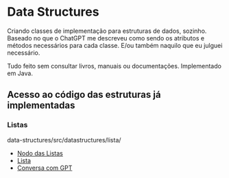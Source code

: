 # Data Structures
Criando classes de implementação para estruturas de dados, sozinho. Baseado no que o ChatGPT me descreveu como sendo os atributos e métodos necessários para cada classe. E/ou também naquilo que eu julguei necessário.

Tudo feito sem consultar livros, manuais ou documentações.
Implementado em Java.

## Acesso ao código das estruturas já implementadas
### Listas
data-structures/src/datastructures/lista/
- [Nodo das Listas](https://github.com/vitor-g-teixeira/data-structures/blob/main/src/datastructures/lista/ListNode.java)
- [Lista](https://github.com/vitor-g-teixeira/data-structures/blob/main/src/datastructures/lista/List.java)
- [Conversa com GPT](https://github.com/vitor-g-teixeira/data-structures/blob/main/src/datastructures/lista/GPT%20Instructions.md)
